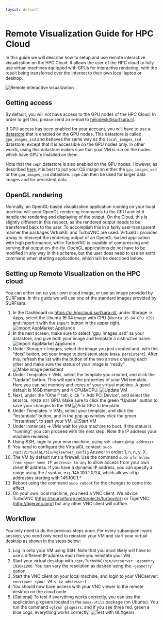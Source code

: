 ```yaml
---
layout: default
---
```


# Remote Visualization Guide for HPC Cloud
In this guide we will describe how to setup and use remote interactive visualization on the HPC Cloud. It allows the user of the HPC cloud to fully use virtual machines equipped with GPUs for interactive rendering, with the result being transferred over the internet to their own local laptop or desktop.

![Remote interactive visualization](../images/gpu/rvs_cloud.png)

## Getting access

By default, you will not have access to the GPU nodes of the HPC Cloud. In order to get this, please send an e-mail to [helpdesk@surfsara.nl](mailto:helpdesk@surfsara.nl).

If GPU access has been enabled for your account, you will have to use a [datastore](image_storage) that is enabled on the GPU nodes. This datastore is called `gpu_images_ssd` and behaves the same way as the `local_images_ssd` datastore, except that it is accessible on the GPU nodes only. In other words, using this datastore makes sure that your VM is run on the nodes which have GPU's installed on them.

Note that the `ceph` datastore is also enabled on the GPU nodes. However, as described [here](image_storage), it is best to put your OS image on either the `gpu_images_ssd` or the `gpu_images_ssd` datastore. `ceph` can then be used for larger data images and for persistent data.

## OpenGL rendering

Normally, an OpenGL-based visualization application running on your local machine will send OpenGL rendering commands to the GPU and let it handle the rendering and displaying of the output. On the Cloud, this is slightly different in this respect, as the rendered output needs to be transferred back to the user. To accomplish this in a fairly user-transparent manner the packages VirtualGL and TurboVNC are used. VirtualGL provides a way to intercept the rendering output of an OpenGL-based application with high performance, while TurboVNC is capable of compressing and serving that output on-the-fly. OpenGL applications do not have to be modified in any way in this scheme, but the user does need to use an extra command when starting applications, which will be described below.

## Setting up Remote Visualization on the HPC cloud

You can either set up your own cloud image, or use an image provided by SURFsara. In this guide we will use one of the standard images provided by SURFsara. 

1. In the Dashboard on https://ui.hpccloud.surfsara.nl/, under Storage -> Apps, select the Ubuntu 16.04 image with GPU (`Ubuntu 16.04 GPU VIS`) and import it with the `Import` button in the upper right.
![import AppMarket Appliance](images/gpu/rvs_select_image.png)
2. In the next screen, make sure to select “gpu_images_ssd” as your datastore, and give both your image and template a distinctive name.
![import AppMarket Appliance](images/gpu/rvs_image_name.png)
3. Under Storage-> Images, select the image you just created and, with the “dots” button, set your image to persistent state (`Make persistent`). After this, refresh the list with the button of the two arrows chasing each other and make sure the status of your image is “ready”
![Make image persistent](images/gpu/rvs_make_persistent.png)
4. Under Templates-> VMs, select the template you created, and click the “Update” button. This will open the properties of your VM template.  Here you can set memory and cores of your virtual machine. A good default is 16GB memory and 4 CPU&VCPU.
![Update VM](images/gpu/rvs_update_vm.png)
5. Next, under the “Other” tab, click “+ Add PCI Device”, and select the `GK104GL [GRID K2]` GPU.
Make sure to click the green “Update” button to save your changes to the VM
 ![Add GPU to template](images/gpu/gpu_add_pci.png)
6. Under Templates -> VMs, select your template, and click the “Instantiate” button, and in the pop up window click the green “Instantiate”, to start your VM.
![Start VM](images/gpu/rvs_instantiate.png)
6. Under Instances -> VMs wait for your machine to boot. If the status is “running”, you can proceed with the next step. Note the IP address your machine received.
7. Using SSH, login to your new machine, using `ssh ubuntu@<ip address>`
8. You need to configure the VirtualGL context: `sudo /opt/VirtualGL/bin/vglserver_config`
Answer in order: 1, n, n, y, X.  
9. The VM by default runs a firewall. Use the command `sudo ufw allow from <your home IP address> to any`  to allow access from your own client IP address. If you have a dynamic IP address, you can specify a range using the / syntax, e.g. 145.100.1.0/24, which allows all ip addresses starting with 145.100.1.*  
10. Reboot using the command `sudo reboot` for the changes to come into effect
11. On your own local machine, you need a VNC client. We advice TurboVNC (https://sourceforge.net/projects/turbovnc/) or TigerVNC (http://tigervnc.org/) but any other VNC client will suffice.

## Workflow 

You only need to do the previous steps once. For every subsequent work session, you need only need to reinstate your VM and start your virtual desktop as shown in the steps below:

1. Log in onto your VM using SSH. Note that you most likely will have to use a different IP address each time you reinstate your VM
2. Start your virtual desktop with `/opt/TurboVNC/bin/vncserver -geometry 1920x1200`. You can vary the resolution as desired using the `-geometry` option.
3. Start the VNC client on your local machine, and login to your VNCserver: `vncviewer <your VM's ip address>:1`
4. You should now have access with your VNC viewer to the remote desktop on the cloud node 
5. (Optional) To test if everything works correctly, you can use the application glxgears located in the `mesa-utils` package (on Ubuntu).  You run the command `vglrun glxgears`, and if you see three red, green a blue cogs, everything works correctly.
![Test with GLXgears](images/gpu/rvs_glxgears.png)

